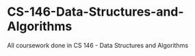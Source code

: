 # CS-146-Data-Structures-and-Algorithms

All coursework done in CS 146 - Data Structures and Algorithms
